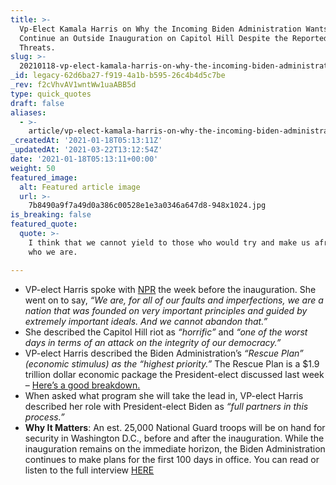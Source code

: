 ```yaml
---
title: >-
  Vp-Elect Kamala Harris on Why the Incoming Biden Administration Wants to
  Continue an Outside Inauguration on Capitol Hill Despite the Reported Security
  Threats.
slug: >-
  20210118-vp-elect-kamala-harris-on-why-the-incoming-biden-administration-wants-to-continue-an-outside-inauguration-on-capitol-hill-considering-the-reported-security-threats
_id: legacy-62d6ba27-f919-4a1b-b595-26c4b4d5c7be
_rev: f2cVhvAV1wntWw1uaABB5d
type: quick_quotes
draft: false
aliases:
  - >-
    article/vp-elect-kamala-harris-on-why-the-incoming-biden-administration-wants-to-continue-an-outside-inauguration-on-capitol-hill-considering-the-reported-security-threats/
_createdAt: '2021-01-18T05:13:11Z'
_updatedAt: '2021-03-22T13:12:54Z'
date: '2021-01-18T05:13:11+00:00'
weight: 50
featured_image:
  alt: Featured article image
  url: >-
    7b8490a9f7a49d0a386c00528e1e3a0346a647d8-948x1024.jpg
is_breaking: false
featured_quote:
  quote: >-
    I think that we cannot yield to those who would try and make us afraid of
    who we are.

---
```

* VP-elect Harris spoke with [NPR](https://www.npr.org/sections/biden-transition-updates/2021/01/15/956995144/with-impeachment-trial-and-relief-plan-on-deck-harris-stresses-need-to-multitask) the week before the inauguration. She went on to say, _“We are, for all of our faults and imperfections, we are a nation that was founded on very important principles and guided by extremely important ideals. And we cannot abandon that.”_
* She described the Capitol Hill riot as _“horrific”_ and _“one of the worst days in terms of an attack on the integrity of our democracy.”_
* VP-elect Harris described the Biden Administration’s _“Rescue Plan” (economic stimulus) as the “highest priority.”_ The Rescue Plan is a $1.9 trillion dollar economic package the President-elect discussed last week – [Here’s a good breakdown.](https://www.cnbc.com/2021/01/14/biden-stimulus-package-details-checks-unemployment-minimum-wage.html)
* When asked what program she will take the lead in, VP-elect Harris described her role with President-elect Biden as _“full partners in this process.”_
* **Why It Matters**: An est. 25,000 National Guard troops will be on hand for security in Washington D.C., before and after the inauguration. While the inauguration remains on the immediate horizon, the Biden Administration continues to make plans for the first 100 days in office. You can read or listen to the full interview [HERE](https://www.npr.org/sections/biden-transition-updates/2021/01/15/956995144/with-impeachment-trial-and-relief-plan-on-deck-harris-stresses-need-to-multitask)